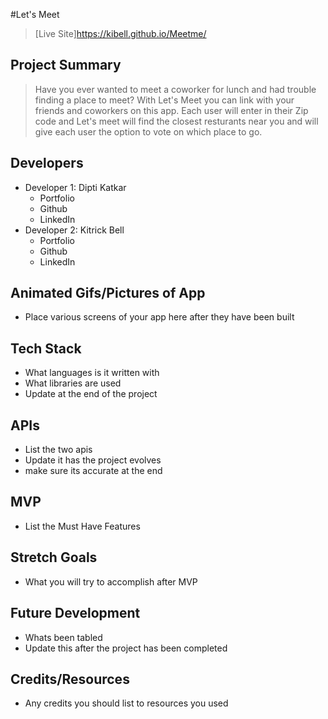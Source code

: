 #Let's Meet

> [Live Site]https://kibell.github.io/Meetme/

## Project Summary

> Have you ever wanted to meet a coworker for lunch and had trouble finding a place to meet? With Let's Meet you can link with your friends and coworkers on this app. Each user will enter in their Zip code and Let's meet will find the closest resturants near you and will give each user the option to vote on which place to go. 

## Developers

- Developer 1: Dipti Katkar
  - Portfolio
  - Github
  - LinkedIn
- Developer 2: Kitrick Bell
  - Portfolio
  - Github
  - LinkedIn


## Animated Gifs/Pictures of App

- Place various screens of your app here after they have been built

## Tech Stack

- What languages is it written with
- What libraries are used
- Update at the end of the project

## APIs

- List the two apis
- Update it has the project evolves
- make sure its accurate at the end

## MVP

- List the Must Have Features

## Stretch Goals

- What you will try to accomplish after MVP

## Future Development

- Whats been tabled
- Update this after the project has been completed

## Credits/Resources

- Any credits you should list to resources you used
